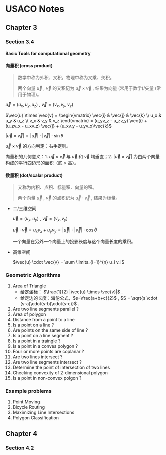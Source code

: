 # USACO Notes

## Chapter 3

### Section 3.4  

#### Basic Tools for computational geometry 

#### 向量积 (cross product)

> 数学中称为外积、叉积，物理中称为叉乘、矢积。
>
> 两个向量 $\vec{u}$ , $\vec{v}$ 的叉积记为 $\vec{u} \times \vec{v}$ , 结果为向量 (常用于数学)/矢量 (常用于物理)。

$\vec{u} = (u_x, u_y, u_z)$ , $\vec{v}=(v_x, v_y, v_z)$ 

$\vec{u} \times \vec{v} = \begin{vmatrix} \vec{i} & \vec{j} & \vec{k} \\ u_x & u_y & u_z \\ v_x & v_y & v_z \end{vmatrix} = (u_yv_z - u_zv_y) \vec{i} + (u_zv_x - u_xv_z) \vec{j} + (u_xv_y - u_yv_x)\vec{k}$ 

$| \vec{u} \times \vec{v} | = |\vec{u}| \cdot |\vec{v}| \cdot \sin{\theta}$ 

$\vec{u} \times \vec{v}$ 的方向判定：右手定则。

向量积的几何意义：1. $\vec{u} \times \vec{v}$ 与 $\vec{u}$ 和 $\vec{v}$ 均垂直；2. $| \vec{u} \times \vec{v} |$ 为由两个向量构成的平行四边形的面积（底 $\times$ 高）。

#### 数量积 (dot/scalar product)

> 又称为内积、点积、标量积、向量的积。
>
> 两个向量 $\vec{u}$ , $\vec{v}$ 的点积记为 $\vec{u} \cdot \vec{v}$ , 结果为标量。

- 二/三维空间

  $\vec{u} = (u_x, u_y)$ , $\vec{v} = (v_x, v_y)$ 

  $\vec{u} \cdot \vec{v} = u_xv_x + u_yv_y = |\vec{u}|\cdot |\vec{v}|\cdot \cos{\theta}$ 

  一个向量在另外一个向量上的投影长度与这个向量长度的乘积。

- 高维空间

  $\vec{u} \cdot \vec{v} = \sum \limits_{i=1}^{n} u_i v_i$ 

### Geometric Algorithms

1. Area of Triangle 
   - 给定坐标： $\frac{1}{2} |\vec{u} \times \vec{v}|$ . 
   - 给定边的长度：海伦公式，$s=\frac{a+b+c}{2}$ , $S = \sqrt{s \cdot (s-a)\cdot(s-b)\cdot(s-c)}$ . 
2. Are two line segments parallel ? 
3. Area of polygon 
4. Distance from a point to a line 
5. Is a point on a line ? 
6. Are points on the same side of line ? 
7. Is a point on a line segment ? 
8. Is a point in a traingle ? 
9. Is a point in a conves polygon ? 
10. Four or more points are coplanar ? 
11. Are two lines intersect ? 
12. Are two line segments intersect ? 
13. Determine the point of intersection of two lines 
14. Checking convexity of 2-dimensional polygon 
15. Is a point in non-convex polgon ? 

### Example problems 

1. Point Moving 
2. Bicycle Routing 
3. Maximizing Line Intersections 
4. Polygon Classification 



## Chapter 4

### Section 4.2 

